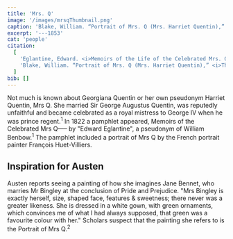 ```yaml
---
title: 'Mrs. Q'
image: '/images/mrsqThumbnail.png'
caption: 'Blake, William. “Portrait of Mrs. Q (Mrs. Harriet Quentin),” The Morgan Library & Museum, 30 Dec. 2013.'
excerpt: '---1853'
cat: 'people'
citation:
  [
    'Eglantine, Edward. <i>Memoirs of the Life of the Celebrated Mrs. Q------.</i> 1822. Benbow, Printer and Publisher, at the Byron’s Head, Castle Street, Leicester Square, W. Benbow, 2012.',
    'Blake, William. “Portrait of Mrs. Q (Mrs. Harriet Quentin),” <i>The Morgan Library & Museum</i>, 30 Dec. 2013.',
  ]
bib: []
---
```


<!-- @format -->

Not much is known about Georgiana Quentin or her own pseudonym Harriet Quentin, Mrs Q.
She married Sir George Augustus Quentin, was reputedly unfaithful and became celebrated as a royal mistress to George IV when he was prince regent.<sup>1</sup> In 1822 a pamphlet appeared, Memoirs of the Celebrated Mrs Q—– by "Edward Eglantine", a pseudonym of William Benbow.<sup>1</sup> The pamphlet included a portrait of Mrs Q by the French portrait painter François Huet-Villiers.

## Inspiration for Austen

Austen reports seeing a painting of how she imagines Jane Bennet, who marries Mr Bingley at the conclusion of Pride and Prejudice. "Mrs Bingley is exactly herself, size, shaped face, features & sweetness; there never was a greater likeness. She is dressed in a white gown, with green ornaments, which convinces me of what I had always supposed, that green was a favourite colour with her." Scholars suspect that the painting she refers to is the Portrait of Mrs Q.<sup>2</sup>
